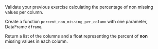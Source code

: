 Validate your previous exercise calculating the percentage of non missing values per column.

Create a function `percent_non_missing_per_column` with one parameter, DataFrame `dframe`.

Return a list of the columns and a float representing the percent of <b>non</b> missing values in each column.
